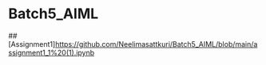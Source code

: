 # Batch5_AIML
##[Assignment1]https://github.com/Neelimasattkuri/Batch5_AIML/blob/main/assignment1_1%20(1).ipynb
